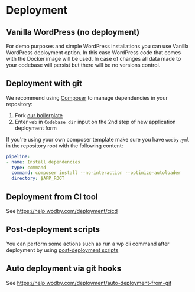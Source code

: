 # Deployment 

## Vanilla WordPress (no deployment)

For demo purposes and simple WordPress installations you can use Vanilla WordPress deployment option. In this case WordPress code that comes with the Docker image will be used. In case of changes all data made to your codebase will persist but there will be no versions control.

## Deployment with git

We recommend using [Composer](https://getcomposer.org/) to manage dependencies in your repository:

1. Fork [our boilerplate](https://github.com/wodby/wordpress-composer)
2. Enter `web` in `Codebase dir` input on the 2nd step of new application deployment form

If you're using your own composer template make sure you have `wodby.yml` in the repository root with the following content:

```yml
pipeline:
- name: Install dependencies
  type: command
  command: composer install --no-interaction --optimize-autoloader
  directory: $APP_ROOT
```

## Deployment from CI tool

See https://help.wodby.com/deployment/cicd

## Post-deployment scripts

You can perform some actions such as run a wp cli command after deployment by using [post-deployment scripts](https://help.wodby.com/deployment/post-deployment-scripts)

## Auto deployment via git hooks

See https://help.wodby.com/deployment/auto-deployment-from-git